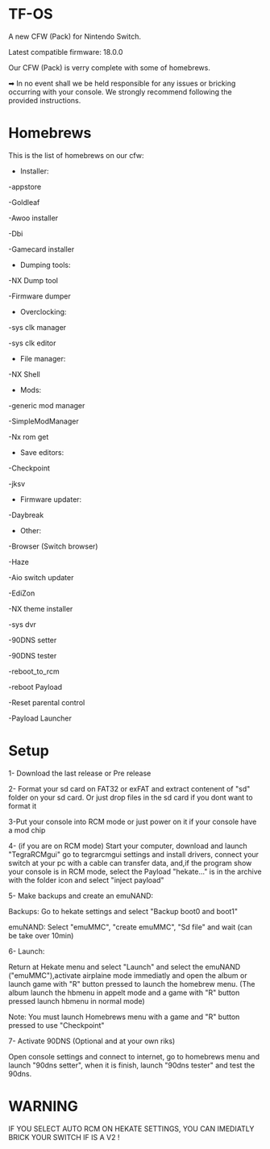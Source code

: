 # TF-OS
A new CFW (Pack) for Nintendo Switch. 

Latest compatible firmware: 18.0.0

Our CFW (Pack) is verry complete with some of homebrews. 

➡ In no event shall we be held responsible for any issues or bricking occurring with your console. We strongly recommend following the provided instructions. 

# Homebrews
This is the list of homebrews on our cfw:

* Installer:

-appstore

-Goldleaf 

-Awoo installer

-Dbi

-Gamecard installer 

* Dumping tools:

-NX Dump tool 

-Firmware dumper

* Overclocking:

-sys clk manager 

-sys clk editor

* File manager:

-NX Shell 

* Mods:

-generic mod manager 

-SimpleModManager 

-Nx rom get 

* Save editors:

-Checkpoint 

-jksv

* Firmware updater:

-Daybreak 

* Other: 

-Browser (Switch browser) 

-Haze

-Aio switch updater 

-EdiZon

-NX theme installer

-sys dvr

-90DNS setter

-90DNS tester

-reboot_to_rcm 

-reboot Payload 

-Reset parental control

-Payload Launcher

# Setup
1- Download the last release or Pre release 

2- Format your sd card on FAT32 or exFAT and extract contenent of "sd" folder on your sd card. Or just drop files in the sd card if you dont want to format it

3-Put your console into RCM mode or just power on it if your console have a mod chip

4- (if you are on RCM mode) Start your computer, download and launch "TegraRCMgui" go to tegrarcmgui settings and install drivers, connect your switch at your pc with a cable can transfer data, and,if the program show your console is in RCM mode, select the Payload "hekate..." is in the archive with the folder icon and select "inject payload" 

5- Make backups and create an emuNAND:

Backups: Go to hekate settings and select "Backup boot0 and boot1" 

emuNAND: Select "emuMMC", "create emuMMC", "Sd file" and wait (can be take over 10min)

6- Launch: 

Return at Hekate menu and select "Launch" and select the emuNAND ("emuMMC"),activate airplaine mode immediatly and open the album or launch game with "R" button pressed to launch the homebrew menu. (The album launch the hbmenu in appelt mode and a game with "R" button pressed launch hbmenu in normal mode) 

Note: You must launch Homebrews menu with a game and "R" button pressed to use "Checkpoint" 

7- Activate 90DNS (Optional and at your own riks) 

Open console settings and connect to internet, go to homebrews menu and launch "90dns setter", when it is finish, launch "90dns tester" and test the 90dns. 

# WARNING 
IF YOU SELECT AUTO RCM ON HEKATE SETTINGS, YOU CAN IMEDIATLY BRICK YOUR SWITCH IF IS A V2 ! 

